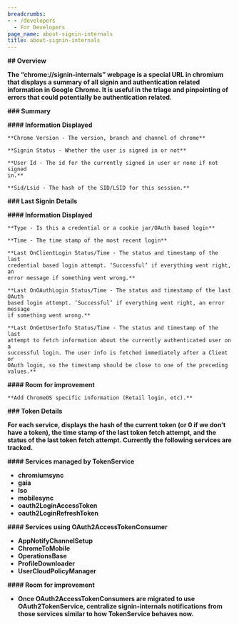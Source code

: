 ```yaml
---
breadcrumbs:
- - /developers
  - For Developers
page_name: about-signin-internals
title: about-signin-internals
---
```


**## Overview**

**The “chrome://signin-internals” webpage is a special URL in chromium that displays a summary of all signin and authentication related information in Google Chrome. It is useful in the triage and pinpointing of errors that could potentially be authentication related.**

**### Summary**

**#### Information Displayed**

    **Chrome Version - The version, branch and channel of chrome**

    **Signin Status - Whether the user is signed in or not**

    **User Id - The id for the currently signed in user or none if not signed
    in.**

    **Sid/Lsid - The hash of the SID/LSID for this session.**

**### Last Signin Details**

**#### Information Displayed**

    **Type - Is this a credential or a cookie jar/OAuth based login**

    **Time - The time stamp of the most recent login**

    **Last OnClientLogin Status/Time - The status and timestamp of the last
    credential based login attempt. ‘Successful’ if everything went right, an
    error message if something went wrong.**

    **Last OnOAuthLogin Status/Time - The status and timestamp of the last OAuth
    based login attempt. ‘Successful’ if everything went right, an error message
    if something went wrong.**

    **Last OnGetUserInfo Status/Time - The status and timestamp of the last
    attempt to fetch information about the currently authenticated user on a
    successful login. The user info is fetched immediately after a Client or
    OAuth login, so the timestamp should be close to one of the preceding
    values.**

**#### Room for improvement**

    **Add ChromeOS specific information (Retail login, etc).**

**### Token Details**

**For each service, displays the hash of the current token (or 0 if we don’t have a token), the time stamp of the last token fetch attempt, and the status of the last token fetch attempt. Currently the following services are tracked.**

**#### Services managed by TokenService**

*   **chromiumsync**
*   **gaia**
*   **lso**
*   **mobilesync**
*   **oauth2LoginAccessToken**
*   **oauth2LoginRefreshToken**

**#### Services using OAuth2AccessTokenConsumer**

*   **AppNotifyChannelSetup**
*   **ChromeToMobile**
*   **OperationsBase**
*   **ProfileDownloader**
*   **UserCloudPolicyManager**

**#### Room for improvement**

*   **Once OAuth2AccessTokenConsumers are migrated to use
            OAuth2TokenService, centralize signin-internals notifications from
            those services similar to how TokenService behaves now.**

